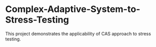 # Complex-Adaptive-System-to-Stress-Testing
This project demonstrates the applicability of CAS approach to stress testing.
